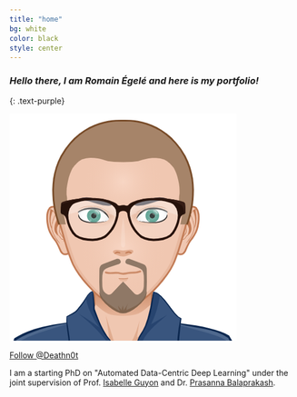 ```yaml
---
title: "home"
bg: white
color: black
style: center
---
```


### *Hello there, I am Romain Égelé and here is my portfolio!*
{: .text-purple}

<img class="fa-stack subtlecircle" style="font-size:100px; background:rgba(255,166,0,0.1)" src="img/avatar.png" />


<!-- Place this tag where you want the button to render. -->
<a class="github-button" href="https://github.com/Deathn0t" data-size="large" data-show-count="true" aria-label="Follow @Deathn0t on GitHub">Follow @Deathn0t</a>

<!-- Place this tag in your head or just before your close body tag. -->
<script async defer src="https://buttons.github.io/buttons.js"></script>

I am a starting PhD on "Automated Data-Centric Deep Learning" under the joint supervision of Prof. <a href="https://guyon.chalearn.org">Isabelle Guyon</a> and Dr. <a href="http://pbalapra.github.io">Prasanna Balaprakash</a>.

